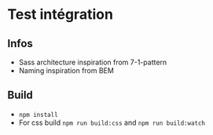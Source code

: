 # Test intégration
## Infos
- Sass architecture inspiration from 7-1-pattern
- Naming inspiration from BEM

## Build
 - `npm install`
 - For css build `npm run build:css` and `npm run build:watch`